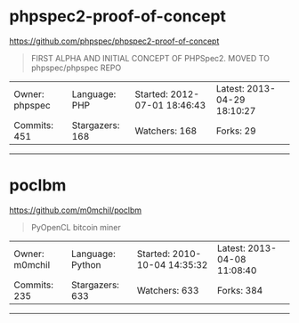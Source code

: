 # phpspec2-proof-of-concept

https://github.com/phpspec/phpspec2-proof-of-concept
<blockquote>
FIRST ALPHA AND INITIAL CONCEPT OF PHPSpec2. MOVED TO phpspec/phpspec REPO
</blockquote>

<table>
<tr><td>Owner: phpspec</td>
    <td>Language: PHP</td>
    <td>Started: 2012-07-01 18:46:43</td>
    <td>Latest: 2013-04-29 18:10:27</td></tr>
<tr><td>Commits: 451</td>
    <td>Stargazers: 168</td>
    <td>Watchers: 168</td>
    <td>Forks: 29</td></tr>
</table>

---

# poclbm

https://github.com/m0mchil/poclbm
<blockquote>
PyOpenCL bitcoin miner
</blockquote>

<table>
<tr><td>Owner: m0mchil</td>
    <td>Language: Python</td>
    <td>Started: 2010-10-04 14:35:32</td>
    <td>Latest: 2013-04-08 11:08:40</td></tr>
<tr><td>Commits: 235</td>
    <td>Stargazers: 633</td>
    <td>Watchers: 633</td>
    <td>Forks: 384</td></tr>
</table>

---

